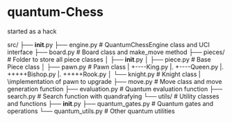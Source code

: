 # quantum-Chess
started as a hack


src/
    ├── __init__.py
    ├── engine.py           # QuantumChessEngine class and UCI interface
    ├── board.py            # Board class and make_move method
    ├── pieces/             # Folder to store all piece classes
    │   ├── __init__.py
    │   ├── piece.py        # Base Piece class
    │   ├── pawn.py         # Pawn class
    |   +----King.py
    |.  +----Queen.py
    |.  +++++Bishop.py
    |.  +++++Rook.py
    │   └── knight.py       # Knight class
    |    \\implementation of pawn to upgrade
    ├── move.py             # Move class and move generation function
    ├── evaluation.py       # Quantum evaluation function
    ├── search.py           # Search function with quandrafying 
    └── utils/              # Utility classes and functions
        ├── __init__.py
        ├── quantum_gates.py # Quantum gates and operations
        └── quantum_utils.py # Other quantum utilities
        
